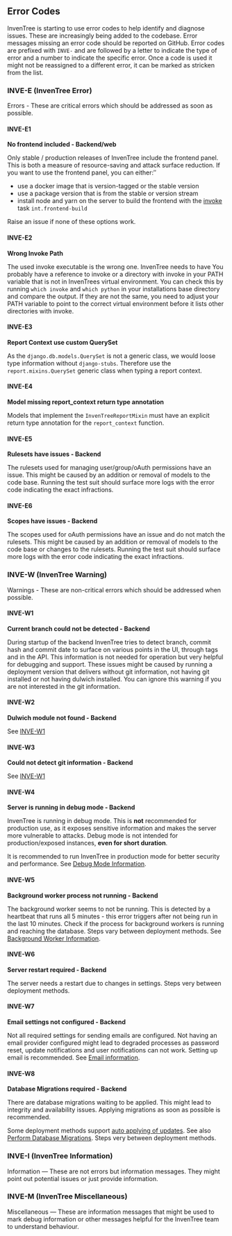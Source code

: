 ## Error Codes

InvenTree is starting to use error codes to help identify and diagnose issues. These are increasingly being added to the codebase. Error messages missing an error code should be reported on GitHub.
Error codes are prefixed with `INVE-` and are followed by a letter to indicate the type of error and a number to indicate the specific error. Once a code is used it might not be reassigned to a different error, it can be marked as stricken from the list.

### INVE-E (InvenTree Error)
Errors - These are critical errors which should be addressed as soon as possible.

#### INVE-E1
**No frontend included - Backend/web**

Only stable / production releases of InvenTree include the frontend panel. This is both a measure of resource-saving and attack surface reduction. If you want to use the frontend panel, you can either:″
- use a docker image that is version-tagged or the stable version
- use a package version that is from the stable or version stream
- install node and yarn on the server to build the frontend with the [invoke](../start/invoke.md) task `int.frontend-build`

Raise an issue if none of these options work.

#### INVE-E2
**Wrong Invoke Path**

The used invoke executable is the wrong one. InvenTree needs to have
You probably have a reference to invoke or a directory with invoke in your PATH variable that is not in InvenTrees virtual environment. You can check this by running `which invoke` and `which python` in your installations base directory and compare the output. If they are not the same, you need to adjust your PATH variable to point to the correct virtual environment before it lists other directories with invoke.

#### INVE-E3
**Report Context use custom QuerySet**

As the `django.db.models.QuerySet` is not a generic class, we would loose type information without `django-stubs`. Therefore use the `report.mixins.QuerySet` generic class when typing a report context.

#### INVE-E4
**Model missing report_context return type annotation**

Models that implement the `InvenTreeReportMixin` must have an explicit return type annotation for the `report_context` function.

#### INVE-E5
**Rulesets have issues - Backend**

The rulesets used for managing user/group/oAuth permissions have an issue.
This might be caused by an addition or removal of models to the code base. Running the test suit should surface more logs with the error code indicating the exact infractions.

#### INVE-E6
**Scopes have issues - Backend**

The scopes used for oAuth permissions have an issue and do not match the rulesets.
This might be caused by an addition or removal of models to the code base or changes to the rulesets. Running the test suit should surface more logs with the error code indicating the exact infractions.

### INVE-W (InvenTree Warning)
Warnings - These are non-critical errors which should be addressed when possible.

#### INVE-W1
**Current branch could not be detected - Backend**

During startup of the backend InvenTree tries to detect branch, commit hash and commit date to surface on various points in the UI, through tags and in the API.
This information is not needed for operation but very helpful for debugging and support. These issues might be caused by running a deployment version that delivers without git information, not having git installed or not having dulwich installed.
You can ignore this warning if you are not interested in the git information.

#### INVE-W2
**Dulwich module not found - Backend**

See [INVE-W1](#inve-w1)

#### INVE-W3
**Could not detect git information - Backend**

See [INVE-W1](#inve-w1)

#### INVE-W4
**Server is running in debug mode - Backend**

InvenTree is running in debug mode. This is **not** recommended for production use, as it exposes sensitive information and makes the server more vulnerable to attacks. Debug mode is not intended for production/exposed instances, **even for short duration**.

It is recommended to run InvenTree in production mode for better security and performance. See [Debug Mode Information](../start/index.md#debug-mode).

#### INVE-W5
**Background worker process not running - Backend**

The background worker seems to not be running. This is detected by a heartbeat that runs all 5 minutes - this error triggers after not being run in the last 10 minutes.
Check if the process for background workers is running and reaching the database. Steps vary between deployment methods.
See [Background Worker Information](../start/processes.md#background-worker).

#### INVE-W6
**Server restart required - Backend**

The server needs a restart due to changes in settings. Steps very between deployment methods.


#### INVE-W7
**Email settings not configured - Backend**

Not all required settings for sending emails are configured. Not having an email provider configured might lead to degraded processes as password reset, update notifications and user notifications can not work. Setting up email is recommended.
See [Email information](../start/config.md#email-settings).


#### INVE-W8
**Database Migrations required - Backend**

There are database migrations waiting to be applied. This might lead to integrity and availability issues. Applying migrations as soon as possible is recommended.

Some deployment methods support [auto applying of updates](../start/config.md#auto-update). See also [Perform Database Migrations](../start/install.md#perform-database-migrations).
Steps very between deployment methods.

### INVE-I (InvenTree Information)
Information — These are not errors but information messages. They might point out potential issues or just provide information.

### INVE-M (InvenTree Miscellaneous)
Miscellaneous — These are information messages that might be used to mark debug information or other messages helpful for the InvenTree team to understand behaviour.

